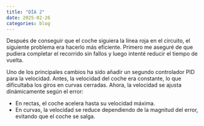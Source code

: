 ```yaml
---
title: "DÍA 2"
date: 2025-02-26
categories: blog
---
```


Después de conseguir que el coche siguiera la línea roja en el circuito, el siguiente problema era hacerlo más eficiente. Primero me aseguré de que pudiera completar el recorrido sin fallos y luego intenté reducir el tiempo de vuelta. 

Uno de los principales cambios ha sido añadir un segundo controlador PID para la velocidad. Antes, la velocidad del coche era constante, lo que dificultaba los giros en curvas cerradas. Ahora, la velocidad se ajusta dinámicamente según el error:
- En rectas, el coche acelera hasta su velocidad máxima.
- En curvas, la velocidad se reduce dependiendo de la magnitud del error, evitando que el coche se salga.














